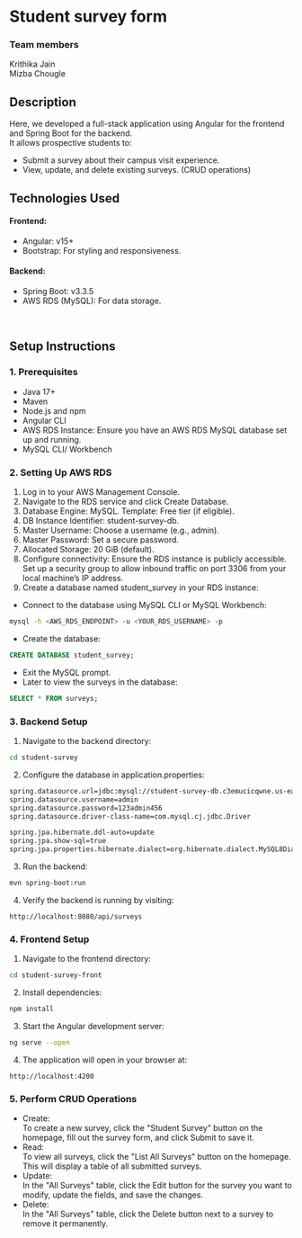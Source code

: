 # Student survey form
### Team members
Krithika Jain <br>
Mizba Chougle 

## Description
Here, we developed a full-stack application using Angular for the frontend and Spring Boot for the backend. <br>
It allows prospective students to:
- Submit a survey about their campus visit experience.
- View, update, and delete existing surveys. (CRUD operations)

## Technologies Used
#### Frontend:
- Angular: v15+
- Bootstrap: For styling and responsiveness.
#### Backend:
- Spring Boot: v3.3.5
- AWS RDS (MySQL): For data storage.
<br>

## Setup Instructions
### 1. Prerequisites
- Java 17+
- Maven
- Node.js and npm
- Angular CLI
- AWS RDS Instance: Ensure you have an AWS RDS MySQL database set up and running.
- MySQL CLI/ Workbench

###  2. Setting Up AWS RDS
1. Log in to your AWS Management Console.
2. Navigate to the RDS service and click Create Database.
3. Database Engine: MySQL.
Template: Free tier (if eligible).
4. DB Instance Identifier: student-survey-db.
5. Master Username: Choose a username (e.g., admin).
6. Master Password: Set a secure password.
7. Allocated Storage: 20 GiB (default).
8. Configure connectivity:
Ensure the RDS instance is publicly accessible.
Set up a security group to allow inbound traffic on port 3306 from your local machine’s IP address.
9. Create a database named student_survey in your RDS instance:
- Connect to the database using MySQL CLI or MySQL Workbench:
```bash
mysql -h <AWS_RDS_ENDPOINT> -u <YOUR_RDS_USERNAME> -p
```
- Create the database:
```sql
CREATE DATABASE student_survey;
```
- Exit the MySQL prompt.
- Later to view the surveys in the database:
```sql
SELECT * FROM surveys;
```

### 3. Backend Setup
1. Navigate to the backend directory:
```bash
cd student-survey
```
2. Configure the database in application.properties: 
```bash
spring.datasource.url=jdbc:mysql://student-survey-db.c3emucicqwne.us-east-1.rds.amazonaws.com:3306/student_survey
spring.datasource.username=admin
spring.datasource.password=123admin456
spring.datasource.driver-class-name=com.mysql.cj.jdbc.Driver

spring.jpa.hibernate.ddl-auto=update
spring.jpa.show-sql=true
spring.jpa.properties.hibernate.dialect=org.hibernate.dialect.MySQL8Dialect
```
3. Run the backend:
```bash
mvn spring-boot:run
```
4. Verify the backend is running by visiting:
```arduino
http://localhost:8080/api/surveys
```

### 4. Frontend Setup
1. Navigate to the frontend directory:
```bash
cd student-survey-front
```
2. Install dependencies:
```bash
npm install
```
3. Start the Angular development server:
```bash
ng serve --open
```
4. The application will open in your browser at:
```arduino
http://localhost:4200
```


### 5. Perform CRUD Operations
- Create: <br>To create a new survey, click the "Student Survey" button on the homepage, fill out the survey form, and click Submit to save it.
- Read: <br>To view all surveys, click the "List All Surveys" button on the homepage. This will display a table of all submitted surveys.
- Update: <br>In the "All Surveys" table, click the Edit button for the survey you want to modify, update the fields, and save the changes.
- Delete: <br>In the "All Surveys" table, click the Delete button next to a survey to remove it permanently.
